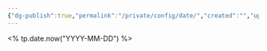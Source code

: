 ```yaml
---
{"dg-publish":true,"permalink":"/private/config/date/","created":"","updated":""}
---
```


<% tp.date.now("YYYY-MM-DD") %>

 